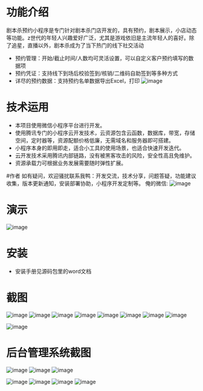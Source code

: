# 功能介绍
剧本杀预约小程序是专门针对剧本杀门店开发的，具有预约，剧本展示，小店动态等功能。z世代的年轻人兴趣爱好广泛，尤其是游戏依旧是主流年轻人的喜好。除了追星，直播以外，剧本杀成为了当下热门的线下社交活动

- 预约管理：开始/截止时间/人数均可灵活设置，可以自定义客户预约填写的数据项
- 预约凭证：支持线下到场后校验签到/核销/二维码自助签到等多种方式
- 详尽的预约数据：支持预约名单数据导出Excel，打印
![image](https://user-images.githubusercontent.com/88791612/159503408-c60239f0-52fb-477f-89b2-7e41eeb547a8.png)

# 技术运用
- 本项目使用微信小程序平台进行开发。
- 使用腾讯专门的小程序云开发技术，云资源包含云函数，数据库，带宽，存储空间，定时器等，资源配额价格低廉，无需域名和服务器即可搭建。
- 小程序本身的即用即走，适合小工具的使用场景，也适合快速开发迭代。
- 云开发技术采用腾讯内部链路，没有被黑客攻击的风险，安全性高且免维护。
- 资源承载力可根据业务发展需要随时弹性扩展。

#作者
如有疑问，欢迎骚扰联系我鸭：开发交流，技术分享，问题答疑，功能建议收集，版本更新通知，安装部署协助，小程序开发定制等。
俺的微信:
![image](https://user-images.githubusercontent.com/88791612/159503539-b61e4955-320c-43db-97e2-1d035a06925d.png)

# 演示
![image](https://user-images.githubusercontent.com/88791612/159503571-03097313-1bae-4f55-952e-b2821a7337bb.png)

# 安装
- 安装手册见源码包里的word文档

# 截图
![image](https://user-images.githubusercontent.com/88791612/159503612-6d4b2a36-9d91-4401-ac4f-fc78fccc5a7a.png)
![image](https://user-images.githubusercontent.com/88791612/159503621-604a378f-957a-4397-a679-99b5f39c5acf.png)
![image](https://user-images.githubusercontent.com/88791612/159503629-a156fa53-db32-4ca4-904f-5a5c47129dbb.png)
![image](https://user-images.githubusercontent.com/88791612/159503645-019722d9-80f8-444f-958a-02418d989e2d.png)
![image](https://user-images.githubusercontent.com/88791612/159503651-18ee0f21-61a4-4f93-930b-61e8bda5c1e3.png)
![image](https://user-images.githubusercontent.com/88791612/159503660-4ad53559-101b-4dc2-aff1-2b07d95f3be8.png)
![image](https://user-images.githubusercontent.com/88791612/159503671-c9387d79-fce7-46e6-9f64-88aa0ab5ef39.png)
![image](https://user-images.githubusercontent.com/88791612/159503680-33d957b2-49e7-46c5-9918-19ac4579af6f.png)

![image](https://user-images.githubusercontent.com/88791612/159503701-a6848f17-658f-4238-8bdf-1447cefbe049.png)

# 后台管理系统截图
![image](https://user-images.githubusercontent.com/88791612/159503743-8ae74dc8-1942-474a-a338-9afeaf24c79a.png)
![image](https://user-images.githubusercontent.com/88791612/159503751-1d70a442-854c-4891-9bb6-44d96b572fca.png)
![image](https://user-images.githubusercontent.com/88791612/159503763-3464038d-c891-4711-a4a1-ee9b6f168176.png)

![image](https://user-images.githubusercontent.com/88791612/159503774-88a6d305-632e-4ff8-b8a6-9b2596271c84.png)
![image](https://user-images.githubusercontent.com/88791612/159503791-d822d746-6fc8-4744-98af-844a3834000a.png)
![image](https://user-images.githubusercontent.com/88791612/159503811-84690c4c-7fc4-437c-8a7b-3f087c8ea3ce.png)
![image](https://user-images.githubusercontent.com/88791612/159503830-c0005d91-2530-4c17-9ca1-c9dc98b18029.png)








